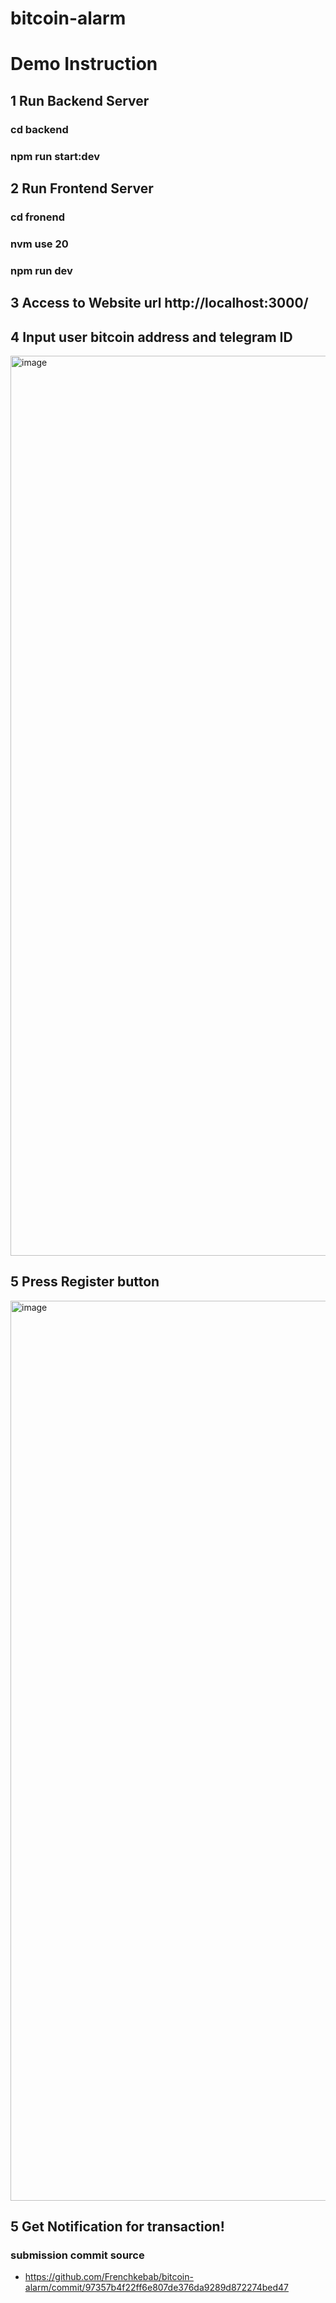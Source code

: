 # bitcoin-alarm

# Demo Instruction

## 1 Run Backend Server
### cd backend
### npm run start:dev

## 2 Run Frontend Server
### cd fronend
### nvm use 20
### npm run dev

## 3 Access to Website url http://localhost:3000/ 
## 4 Input user bitcoin address and telegram ID
<img width="1440" alt="image" src="https://github.com/Frenchkebab/bitcoin-alarm/assets/60724296/de06177a-d673-4676-85c7-eb32ef14d1cf">

## 5 Press Register button
<img width="1440" alt="image" src="https://github.com/Frenchkebab/bitcoin-alarm/assets/60724296/f5ede24c-1a3a-4ef3-9a03-3ebd6e6779be">

## 5 Get Notification for transaction!


### submission commit source
- https://github.com/Frenchkebab/bitcoin-alarm/commit/97357b4f22ff6e807de376da9289d872274bed47

